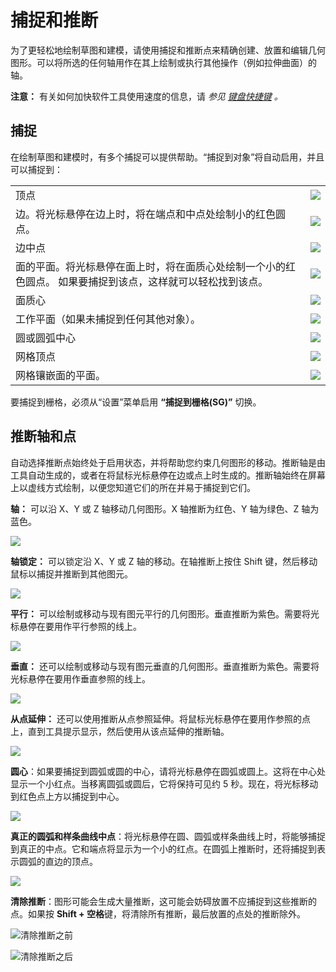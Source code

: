 # 捕捉和推断

为了更轻松地绘制草图和建模，请使用捕捉和推断点来精确创建、放置和编辑几何图形。可以将所选的任何轴用作在其上绘制或执行其他操作（例如拉伸曲面）的轴。

**注意：** 有关如何加快软件工具使用速度的信息，请 _参见_ [_键盘快捷键_](../appendix/keyboard-shortcuts.md) _。_

## 捕捉

在绘制草图和建模时，有多个捕捉可以提供帮助。“捕捉到对象”将自动启用，并且可以捕捉到：

|                                                                                                                                                                            |                                        |
| -------------------------------------------------------------------------------------------------------------------------------------------------------------------------- | -------------------------------------- |
| 顶点 | ![](<../.gitbook/assets/inf3 (3).png>) |
| 边。将光标悬停在边上时，将在端点和中点处绘制小的红色圆点。 | ![](../.gitbook/assets/inf4.png) |
| 边中点 | ![](../.gitbook/assets/inf5.png) |
| 面的平面。将光标悬停在面上时，将在面质心处绘制一个小的红色圆点。 如果要捕捉到该点，这样就可以轻松找到该点。 | ![](../.gitbook/assets/inf6.png) |
| 面质心 | ![](../.gitbook/assets/inf7.png) |
| 工作平面（如果未捕捉到任何其他对象）。 | ![](../.gitbook/assets/inf8.png) |
| 圆或圆弧中心 | ![](../.gitbook/assets/inf9.png) |
| 网格顶点 | ![](../.gitbook/assets/inf2.png) |
| 网格镶嵌面的平面。 | ![](../.gitbook/assets/inf1.png) |

要捕捉到栅格，必须从“设置”菜单启用 **“捕捉到栅格(SG)”** 切换。

## 推断轴和点

自动选择推断点始终处于启用状态，并将帮助您约束几何图形的移动。推断轴是由工具自动生成的，或者在将鼠标光标悬停在边或点上时生成的。推断轴始终在屏幕上以虚线方式绘制，以便您知道它们的所在并易于捕捉到它们。

**轴：** 可以沿 X、Y 或 Z 轴移动几何图形。X 轴推断为红色、Y 轴为绿色、Z 轴为蓝色。

![](../.gitbook/assets/inf10.png)

**轴锁定：** 可以锁定沿 X、Y 或 Z 轴的移动。在轴推断上按住 Shift 键，然后移动鼠标以捕捉并推断到其他图元。

![](../.gitbook/assets/inf13.png)

**平行：** 可以绘制或移动与现有图元平行的几何图形。垂直推断为紫色。需要将光标悬停在要用作平行参照的线上。

![](../.gitbook/assets/inf14.png)

**垂直：** 还可以绘制或移动与现有图元垂直的几何图形。垂直推断为紫色。需要将光标悬停在要用作垂直参照的线上。

![](../.gitbook/assets/inf15.png)

**从点延伸：** 还可以使用推断从点参照延伸。将鼠标光标悬停在要用作参照的点上，直到工具提示显示，然后使用从该点延伸的推断轴。

![](../.gitbook/assets/inf16.png)

**圆心**：如果要捕捉到圆弧或圆的中心，请将光标悬停在圆弧或圆上。这将在中心处显示一个小红点。当移离圆弧或圆后，它将保持可见约 5 秒。现在，将光标移动到红色点上方以捕捉到中心。

![](../.gitbook/assets/inf17.png)

**真正的圆弧和样条曲线中点**：将光标悬停在圆、圆弧或样条曲线上时，将能够捕捉到真正的中点。它和端点将显示为一个小的红点。在圆弧上推断时，还将捕捉到表示圆弧的直边的顶点。

![](../.gitbook/assets/inf18.png)

**清除推断**：图形可能会生成大量推断，这可能会妨碍放置不应捕捉到这些推断的点。如果按 **Shift + 空格**键，将清除所有推断，最后放置的点处的推断除外。

![清除推断之前](../.gitbook/assets/inf19.png)

![清除推断之后](../.gitbook/assets/inf20.png)
